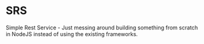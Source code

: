# SRS
Simple Rest Service - Just messing around building something from scratch in NodeJS instead of using the existing frameworks.
